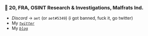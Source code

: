 ### 📍 20, FRA, OSINT Research & Investigations, Malfrats Ind.
- _Discord_ -> `aet` (or `aet#5349`) (i got banned, fuck it, go twitter)
- My [_`twitter`_](https://twitter.com/meakaaet)
- My [_`blog`_](http://medium.com/@meakaaet)
